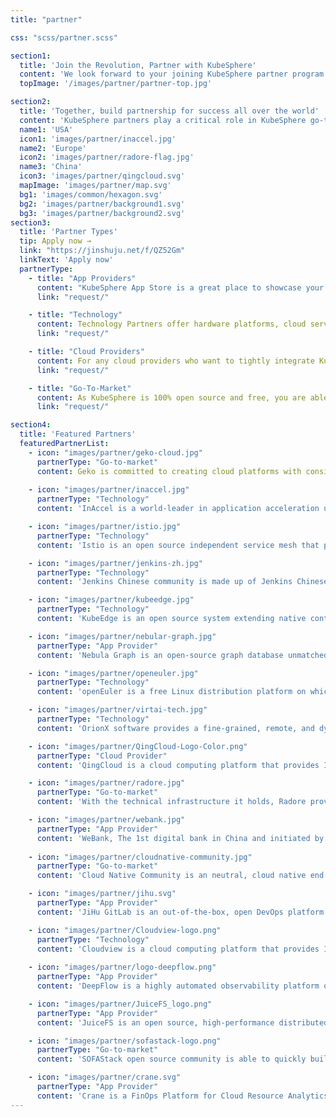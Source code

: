 ```yaml
---
title: "partner"

css: "scss/partner.scss"

section1:
  title: 'Join the Revolution, Partner with KubeSphere'
  content: 'We look forward to your joining KubeSphere partner program to improve both ecosystems and grow your business. KubeSphere provides resources and rights for partners to help them increase their expertise, deliver open source technologies, and resell products.'
  topImage: '/images/partner/partner-top.jpg'

section2:
  title: 'Together, build partnership for success all over the world'
  content: 'KubeSphere partners play a critical role in KubeSphere go-to-market strategy. KubeSphere partners are located all over the world. We are looking forward to global cooperation as your success is our success.'
  name1: 'USA'
  icon1: 'images/partner/inaccel.jpg'
  name2: 'Europe'
  icon2: 'images/partner/radore-flag.jpg'
  name3: 'China'
  icon3: 'images/partner/qingcloud.svg'
  mapImage: 'images/partner/map.svg'
  bg1: 'images/common/hexagon.svg'
  bg2: 'images/partner/background1.svg'
  bg3: 'images/partner/background2.svg'
section3:
  title: 'Partner Types'
  tip: Apply now →
  link: "https://jinshuju.net/f/QZ52Gm"
  linkText: 'Apply now'
  partnerType:
    - title: "App Providers"
      content: "KubeSphere App Store is a great place to showcase your applications. KubeSphere brings your applications to tens of thousands of users, allowing them to deploy your App to Kubernetes with one click."
      link: "request/"

    - title: "Technology"
      content: Technology Partners offer hardware platforms, cloud services or applications for KubeSphere based on technical collaboration or joint solutions. If you have a solution of this kind, let's apply it to enhance user experiences.
      link: "request/"

    - title: "Cloud Providers"
      content: For any cloud providers who want to tightly integrate KubeSphere as a catalog or application in their application market for Kubernetes-based solution, do not hesitate to use KubeSphere to extend your ecosystem.
      link: "request/"

    - title: "Go-To-Market"
      content: As KubeSphere is 100% open source and free, you are able to localize KubeSphere, translate it into local languages, build local communities and develop local markets. GTM partners from around the globe work tightly with KubeSphere.
      link: "request/"

section4:
  title: 'Featured Partners'
  featuredPartnerList:
    - icon: "images/partner/geko-cloud.jpg"
      partnerType: "Go-to-market"
      content: Geko is committed to creating cloud platforms with considerable expertise in internet projects. It boasts a diversified portfolio of projects such as cloud migration, DRS, resilience architecture, full managed service, cloud computing and cost efficiency.
      
    - icon: "images/partner/inaccel.jpg"
      partnerType: "Technology"
      content: 'InAccel is a world-leader in application acceleration using FPGAs in the cloud. We embrace cutting-edge technology to speedup mission-critical applications in the cloud, seamlessly.'

    - icon: "images/partner/istio.jpg"
      partnerType: "Technology"
      content: 'Istio is an open source independent service mesh that provides the fundamentals you need to successfully run a distributed microservice architecture.'

    - icon: "images/partner/jenkins-zh.jpg"
      partnerType: "Technology"
      content: 'Jenkins Chinese community is made up of Jenkins Chinese fans and contributors, who work together to promote and improve the learning trial and landing of CI/CD technology.'

    - icon: "images/partner/kubeedge.jpg"
      partnerType: "Technology"
      content: 'KubeEdge is an open source system extending native containerized application orchestration and device management to hosts at the Edge.'

    - icon: "images/partner/nebular-graph.jpg"
      partnerType: "App Provider"
      content: 'Nebula Graph is an open-source graph database unmatched in its ability to host super large-scale graphs using billions of vertices (nodes) and trillions of edges with milliseconds of latency.'

    - icon: "images/partner/openeuler.jpg"
      partnerType: "Technology"
      content: 'openEuler is a free Linux distribution platform on which you can treat it as an innovative platform supporting the multi-processor architecture.'

    - icon: "images/partner/virtai-tech.jpg"
      partnerType: "Technology"
      content: 'OrionX software provides a fine-grained, remote, and dynamically configurable virtualization solution for physical GPUs with almost no performance loss.'

    - icon: "images/partner/QingCloud-Logo-Color.png"
      partnerType: "Cloud Provider"
      content: 'QingCloud is a cloud computing platform that provides IaaS-based flexible cloud services. QKE is a cloud-hosted Kubernetes service with KubeSphere and powered by QingCloud'

    - icon: "images/partner/radore.jpg"
      partnerType: "Go-to-market"
      content: 'With the technical infrastructure it holds, Radore provides private and corporate data center services (Colocation, Dedicated Servers, Cloud Services, Web Hosting, CDN).'

    - icon: "images/partner/webank.jpg"
      partnerType: "App Provider"
      content: 'WeBank, The 1st digital bank in China and initiated by Tencent, offers wealth management and financing services through different online platforms.'
   
    - icon: "images/partner/cloudnative-community.jpg"
      partnerType: "Go-to-market"
      content: 'Cloud Native Community is an neutral, cloud native end user community founded on May 12, 2020 by CNCF ambassadors and open source opinion leaders to promote cloud native technologies and build a developer ecosystem.'

    - icon: "images/partner/jihu.svg"
      partnerType: "App Provider"
      content: 'JiHu GitLab is an out-of-the-box, open DevOps platform built from the ground up as a single application for all stages of the DevOps lifecycle. This enables Product, Development, QA, Security, and Operations teams to work concurrently on the same project.'

    - icon: "images/partner/Cloudview-logo.png"
      partnerType: "Technology"
      content: 'Cloudview is a cloud computing platform that provides IaaS-PaaS-based flexible cloud services.'  
      
    - icon: "images/partner/logo-deepflow.png"
      partnerType: "App Provider"
      content: 'DeepFlow is a highly automated observability platform open sourced by YUNSHAN Network Inc. (opens new window). It is a full stack, full span and high-performance data engine built for cloud-native observability application developers. With new technologies such as eBPF, WASM and OpenTelemetry, DeepFlow innovatively implements core mechanisms such as AutoTracing, AutoMetrics, AutoTagging and SmartEncoding, helping developers to improve the automation level of code injection, reducing the maintanence complexity of the observability platform. With the programmability and open API of DeepFlow, developers can quickly integrate it into their observability stack.' 

    - icon: "images/partner/JuiceFS_logo.png"
      partnerType: "App Provider"
      content: 'JuiceFS is an open source, high-performance distributed file system designed for the cloud. It provides full POSIX compatibility, allowing almost all kinds of object storage to be used locally as massive local disks and to be mounted and read on different cross-platform and cross-region hosts at the same time.' 

    - icon: "images/partner/sofastack-logo.png"
      partnerType: "Go-to-market"
      content: 'SOFAStack open source community is able to quickly build financial grade cloud native architecture, while refining best practices in multiple financial scenarios, with the following characteristics.First, the community profile is open, with a comprehensive open source community, neutral, compatible with the community and open source ecosystem, and SOFAStack actively working with other communities to build the ecosystem;Second, financial grade, including the components required to build financial grade cloud-native architecture, allowing users to focus more on business development, to meet the current and future needs of the user scenario, experienced the refinement of large-scale scenarios, especially the demanding financial scenarios;Third, cloud-native, based on SOFAStack can quickly build cloud-native microservices system, rapid development of more reliable, scalable, more easily maintained cloud-native applications.'

    - icon: "images/partner/crane.svg"
      partnerType: "App Provider"
      content: 'Crane is a FinOps Platform for Cloud Resource Analytics and Economics in Kubernetes clusters. The goal is not only help user to manage cloud cost easier but also ensure the quality of applications.' 
---
```

